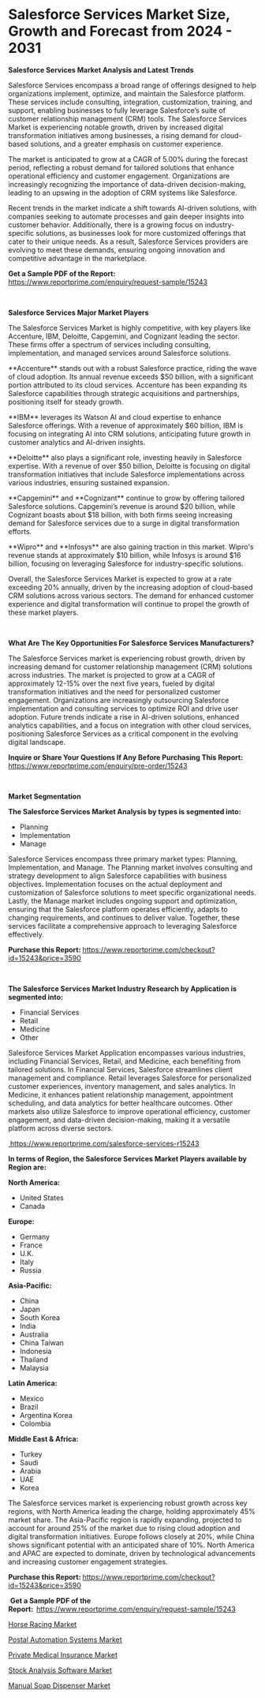 <p><h1>Salesforce Services Market Size, Growth and Forecast from 2024 - 2031</h1></p><p><strong>Salesforce Services Market Analysis and Latest Trends</strong></p>
<p><p>Salesforce Services encompass a broad range of offerings designed to help organizations implement, optimize, and maintain the Salesforce platform. These services include consulting, integration, customization, training, and support, enabling businesses to fully leverage Salesforce’s suite of customer relationship management (CRM) tools. The Salesforce Services Market is experiencing notable growth, driven by increased digital transformation initiatives among businesses, a rising demand for cloud-based solutions, and a greater emphasis on customer experience.</p><p>The market is anticipated to grow at a CAGR of 5.00% during the forecast period, reflecting a robust demand for tailored solutions that enhance operational efficiency and customer engagement. Organizations are increasingly recognizing the importance of data-driven decision-making, leading to an upswing in the adoption of CRM systems like Salesforce.</p><p>Recent trends in the market indicate a shift towards AI-driven solutions, with companies seeking to automate processes and gain deeper insights into customer behavior. Additionally, there is a growing focus on industry-specific solutions, as businesses look for more customized offerings that cater to their unique needs. As a result, Salesforce Services providers are evolving to meet these demands, ensuring ongoing innovation and competitive advantage in the marketplace.</p></p>
<p><strong>Get a Sample PDF of the Report:&nbsp;</strong> <a href="https://www.reportprime.com/enquiry/request-sample/15243?utm_campaign=10&utm_medium=2&utm_source=Github&utm_content=ia&utm_term=16112024&utm_id=salesforce-services">https://www.reportprime.com/enquiry/request-sample/15243</a></p>
<p>&nbsp;</p>
<p><strong>Salesforce Services Major Market Players</strong></p>
<p><p>The Salesforce Services Market is highly competitive, with key players like Accenture, IBM, Deloitte, Capgemini, and Cognizant leading the sector. These firms offer a spectrum of services including consulting, implementation, and managed services around Salesforce solutions.</p><p>**Accenture** stands out with a robust Salesforce practice, riding the wave of cloud adoption. Its annual revenue exceeds $50 billion, with a significant portion attributed to its cloud services. Accenture has been expanding its Salesforce capabilities through strategic acquisitions and partnerships, positioning itself for steady growth.</p><p>**IBM** leverages its Watson AI and cloud expertise to enhance Salesforce offerings. With a revenue of approximately $60 billion, IBM is focusing on integrating AI into CRM solutions, anticipating future growth in customer analytics and AI-driven insights.</p><p>**Deloitte** also plays a significant role, investing heavily in Salesforce expertise. With a revenue of over $50 billion, Deloitte is focusing on digital transformation initiatives that include Salesforce implementations across various industries, ensuring sustained expansion.</p><p>**Capgemini** and **Cognizant** continue to grow by offering tailored Salesforce solutions. Capgemini’s revenue is around $20 billion, while Cognizant boasts about $18 billion, with both firms seeing increasing demand for Salesforce services due to a surge in digital transformation efforts.</p><p>**Wipro** and **Infosys** are also gaining traction in this market. Wipro's revenue stands at approximately $10 billion, while Infosys is around $16 billion, focusing on leveraging Salesforce for industry-specific solutions.</p><p>Overall, the Salesforce Services Market is expected to grow at a rate exceeding 20% annually, driven by the increasing adoption of cloud-based CRM solutions across various sectors. The demand for enhanced customer experience and digital transformation will continue to propel the growth of these market players.</p></p>
<p>&nbsp;</p>
<p><strong>What Are The Key Opportunities For Salesforce Services Manufacturers?</strong></p>
<p><p>The Salesforce Services market is experiencing robust growth, driven by increasing demand for customer relationship management (CRM) solutions across industries. The market is projected to grow at a CAGR of approximately 12-15% over the next five years, fueled by digital transformation initiatives and the need for personalized customer engagement. Organizations are increasingly outsourcing Salesforce implementation and consulting services to optimize ROI and drive user adoption. Future trends indicate a rise in AI-driven solutions, enhanced analytics capabilities, and a focus on integration with other cloud services, positioning Salesforce Services as a critical component in the evolving digital landscape.</p></p>
<p><strong>Inquire or Share Your Questions If Any Before Purchasing This Report:</strong> <a href="https://www.reportprime.com/enquiry/pre-order/15243?utm_campaign=10&utm_medium=2&utm_source=Github&utm_content=ia&utm_term=16112024&utm_id=salesforce-services">https://www.reportprime.com/enquiry/pre-order/15243</a></p>
<p>&nbsp;</p>
<p><strong>Market Segmentation</strong></p>
<p><strong>The Salesforce Services Market Analysis by types is segmented into:</strong></p>
<p><ul><li>Planning</li><li>Implementation</li><li>Manage</li></ul></p>
<p><p>Salesforce Services encompass three primary market types: Planning, Implementation, and Manage. The Planning market involves consulting and strategy development to align Salesforce capabilities with business objectives. Implementation focuses on the actual deployment and customization of Salesforce solutions to meet specific organizational needs. Lastly, the Manage market includes ongoing support and optimization, ensuring that the Salesforce platform operates efficiently, adapts to changing requirements, and continues to deliver value. Together, these services facilitate a comprehensive approach to leveraging Salesforce effectively.</p></p>
<p><strong>Purchase this Report:&nbsp;</strong><a href="https://www.reportprime.com/checkout?id=15243&price=3590&utm_campaign=10&utm_medium=2&utm_source=Github&utm_content=ia&utm_term=16112024&utm_id=salesforce-services">https://www.reportprime.com/checkout?id=15243&price=3590</a></p>
<p>&nbsp;</p>
<p><strong>The Salesforce Services Market Industry Research by Application is segmented into:</strong></p>
<p><ul><li>Financial Services</li><li>Retail</li><li>Medicine</li><li>Other</li></ul></p>
<p><p>Salesforce Services Market Application encompasses various industries, including Financial Services, Retail, and Medicine, each benefiting from tailored solutions. In Financial Services, Salesforce streamlines client management and compliance. Retail leverages Salesforce for personalized customer experiences, inventory management, and sales analytics. In Medicine, it enhances patient relationship management, appointment scheduling, and data analytics for better healthcare outcomes. Other markets also utilize Salesforce to improve operational efficiency, customer engagement, and data-driven decision-making, making it a versatile platform across diverse sectors.</p></p>
<p><a href="https://www.reportprime.com/salesforce-services-r15243?utm_campaign=10&utm_medium=2&utm_source=Github&utm_content=ia&utm_term=16112024&utm_id=salesforce-services">&nbsp;https://www.reportprime.com/salesforce-services-r15243</a></p>
<p><strong>In terms of Region, the Salesforce Services Market Players available by Region are:</strong></p>
<p>
    <p> <strong> North America: </strong>
        <ul>
            <li>United States</li>
            <li>Canada</li>
        </ul>
        </p> 
    <p> <strong> Europe: </strong>
        <ul>
            <li>Germany</li>
            <li>France</li>
            <li>U.K.</li>
            <li>Italy</li>
            <li>Russia</li>
        </ul>
        </p> 
    <p> <strong> Asia-Pacific: </strong>
        <ul>
            <li>China</li>
            <li>Japan</li>
            <li>South Korea</li>
            <li>India</li>
            <li>Australia</li>
            <li>China Taiwan</li>
            <li>Indonesia</li>
            <li>Thailand</li>
            <li>Malaysia</li>
        </ul>
        </p> 
    <p> <strong> Latin America: </strong>
        <ul>
            <li>Mexico</li>
            <li>Brazil</li>
            <li>Argentina Korea</li>
            <li>Colombia</li>
        </ul>
        </p> 
    <p> <strong> Middle East & Africa: </strong>
        <ul>
            <li>Turkey</li>
            <li>Saudi</li>
            <li>Arabia</li>
            <li>UAE</li>
            <li>Korea</li>
        </ul>
    </p>
    </p>
<p><p>The Salesforce services market is experiencing robust growth across key regions, with North America leading the charge, holding approximately 45% market share. The Asia-Pacific region is rapidly expanding, projected to account for around 25% of the market due to rising cloud adoption and digital transformation initiatives. Europe follows closely at 20%, while China shows significant potential with an anticipated share of 10%. North America and APAC are expected to dominate, driven by technological advancements and increasing customer engagement strategies.</p></p>
<p><strong>Purchase this Report: </strong><a href="https://www.reportprime.com/checkout?id=15243&price=3590&utm_campaign=10&utm_medium=2&utm_source=Github&utm_content=ia&utm_term=16112024&utm_id=salesforce-services">https://www.reportprime.com/checkout?id=15243&price=3590</a></p>
<p>&nbsp;<strong>Get a Sample PDF of the Report:&nbsp;&nbsp;</strong><a href="https://www.reportprime.com/enquiry/request-sample/15243?utm_campaign=10&utm_medium=2&utm_source=Github&utm_content=ia&utm_term=16112024&utm_id=salesforce-services">https://www.reportprime.com/enquiry/request-sample/15243</a></p>
<p><strong></strong></p>
<p><p><a href="https://github.com/mahnoor2003/Market-Research-Report-List-6/blob/main/horse-racing-market.md?utm_campaign=10&utm_medium=2&utm_source=Github&utm_content=ia&utm_term=16112024&utm_id=salesforce-services">Horse Racing Market</a></p><p><a href="https://issuu.com/reportprime-2/docs/postal-automation-systems-market-si_c4b48acd3ac843?utm_campaign=10&utm_medium=2&utm_source=Github&utm_content=ia&utm_term=16112024&utm_id=salesforce-services">Postal Automation Systems Market</a></p><p><a href="https://github.com/BryceTownsendr/Market-Research-Report-List-7/blob/main/private-medical-insurance-market.md?utm_campaign=10&utm_medium=2&utm_source=Github&utm_content=ia&utm_term=16112024&utm_id=salesforce-services">Private Medical Insurance Market</a></p><p><a href="https://issuu.com/reportprime-2/docs/stock-analysis-software-market-size_0ed6b17e28186d?utm_campaign=10&utm_medium=2&utm_source=Github&utm_content=ia&utm_term=16112024&utm_id=salesforce-services">Stock Analysis Software Market</a></p><p><a href="https://www.linkedin.com/pulse/manual-soap-dispenser-market-analysis-report-global-ea0ic?utm_campaign=10&utm_medium=2&utm_source=Github&utm_content=ia&utm_term=16112024&utm_id=salesforce-services">Manual Soap Dispenser Market</a></p></p>